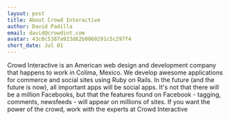 ```yaml
---
layout: post
title: About Crowd Interactive
author: David Padilla
email: david@crowdint.com
avatar: 43c0c5387a923d62b0060291c5c297f4
short_date: Jul 01
---
```


Crowd Interactive is an American web design and development company that happens to work in Colima, Mexico. We develop awesome applications for commerce and social sites using Ruby on Rails. In the future (and the future is now), all important apps will be social apps. It's not that there will be a million Facebooks, but that the features found on Facebook - tagging, comments, newsfeeds - will appear on millions of sites. If you want the power of the crowd, work with the experts at Crowd Interactive